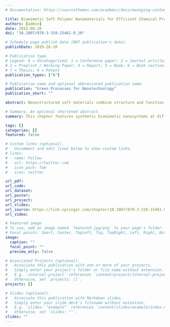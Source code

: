 ```yaml
---
# Documentation: https://sourcethemes.com/academic/docs/managing-content/

title: Biomimetic Soft Polymer Nanomaterials for Efficient Chemical Processes
authors: [admin]
date: 2015-08-20
doi: "10.1007/978-3-319-15461-9_10"

# Schedule page publish date (NOT publication's date).
publishDate: 2019-26-10

# Publication type.
# Legend: 0 = Uncategorized; 1 = Conference paper; 2 = Journal article;
# 3 = Preprint / Working Paper; 4 = Report; 5 = Book; 6 = Book section;
# 7 = Thesis; 8 = Patent
publication_types: ["6"]

# Publication name and optional abbreviated publication name.
publication: "Green Processes for Nanotechnology"
publication_short: ""

abstract: Nanostructured soft materials combine structure and function to produce effects inspired by natural systems. Recent innovations in polymer science and supramolecular chemistry have led to the development of materials that can respond to and control their microenvironment, allowing them to increase the efficiency of chemical processes while decreasing their ecological impact. Size effects are profound at the nanoscale, allowing for a broad range of applications. This chapter features synthetic biomimetic nanosystems at different size regimes and match them with biological counterparts from tissues through cell walls to vesicles and proteins. The application of soft, bioinspired nanomaterials in fields ranging from medicine to sustainable energy represents a fundamental advancement in science and technology.

# Summary. An optional shortened abstract.
summary: This chapter features synthetic biomimetic nanosystems at different size regimes and match them with biological counterparts from tissues through cell walls to vesicles and proteins.

tags: []
categories: []
featured: false

# Custom links (optional).
#   Uncomment and edit lines below to show custom links.
# links:
# - name: Follow
#   url: https://twitter.com
#   icon_pack: fab
#   icon: twitter

url_pdf:
url_code:
url_dataset:
url_poster:
url_project:
url_slides:
url_source: https://link.springer.com/chapter/10.1007/978-3-319-15461-9_10
url_video:

# Featured image
# To use, add an image named `featured.jpg/png` to your page's folder. 
# Focal points: Smart, Center, TopLeft, Top, TopRight, Left, Right, BottomLeft, Bottom, BottomRight.
image:
  caption: ""
  focal_point: ""
  preview_only: false

# Associated Projects (optional).
#   Associate this publication with one or more of your projects.
#   Simply enter your project's folder or file name without extension.
#   E.g. `internal-project` references `content/project/internal-project/index.md`.
#   Otherwise, set `projects: []`.
projects: []

# Slides (optional).
#   Associate this publication with Markdown slides.
#   Simply enter your slide deck's filename without extension.
#   E.g. `slides: "example"` references `content/slides/example/index.md`.
#   Otherwise, set `slides: ""`.
slides: ""
---
```

